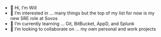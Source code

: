 - 👋 Hi, I’m Will
- 👀 I’m interested in ... many things but the top of my list for now is my new SRE role at Sovos
- 🌱 I’m currently learning ... Git, BitBucket, AppD, and Splunk
- 💞️ I’m looking to collaborate on ... my own personal and work projects

<!---
SquilliamSki/SquilliamSki is a ✨ special ✨ repository because its `README.md` (this file) appears on your GitHub profile.
You can click the Preview link to take a look at your changes.
--->
